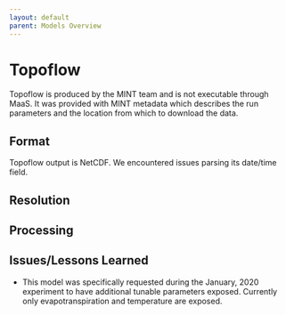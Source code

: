 ```yaml
---
layout: default
parent: Models Overview
---
```


# Topoflow

Topoflow is produced by the MINT team and is not executable through MaaS. It was provided with MINT metadata which describes the run parameters and the location from which to download the data. 

## Format

Topoflow output is NetCDF. We encountered issues parsing its date/time field.

## Resolution

## Processing

## Issues/Lessons Learned

- This model was specifically requested during the January, 2020 experiment to have additional tunable parameters exposed. Currently only evapotranspiration and temperature are exposed.
